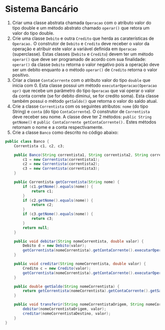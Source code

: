 # Sistema Bancário

1. Criar uma classe abstrata chamada `Operacao` com o atributo valor do tipo double e um método abstrato chamado `operar()` que retora um valor do tipo double.
1. Crie uma classe `Debito` e outra `Credito` que herda as caraterísticas de `Operacao.` O construtor de `Debito` e `Credito` deve receber o valor da operação e atribuir este valor a variável definida em `Operacao` (superclasse). Estas classes (`Debito` e `Credito`) devem ter um método `operar()` que deve ser programado de acordo com sua finalidade: `operar()` da classe `Debito` retorna o valor negativo pois a operação deve ser um debito enquanto a o método `operar()` de `Credito` retorna o valor positivo.
1. Criar a classe `ContaCorrente` com o atributo valor do tipo `double` que inicia com 0. Esta classe possui um método `executarOperacao(Operacao opr)` que recebe um parâmetro do tipo `Operacao` que vai operar o valor da conta correte (se for debito diminui, se for credito soma). Esta classe também possui o método `getSaldo()` que retorna o valor do saldo atual.
1. Crie a classe `Correntista` com os seguintes atributos: `nome` (do tipo String) e `conta` (do tipo `ContaCorrente`). O construtor de `Correntista` deve receber seu nome. A classe deve ter 2 métodos: `public String getNome()` e `public ContaCorrente getContaCorrente().` Estes métodos retornam o nome e a conta respectivamente.
1. Crie a classe `Banco` como descrito no código abaixo:

```java
public class Banco {
    Correntista c1, c2, c3;

    public Banco(String correntista1, String correntista2, String correntista3) {
        c1 = new Correntista(correntista1);
        c2 = new Correntista(correntista2);
        c3 = new Correntista(correntista3);
    }

    public Correntista getCorrentista(String nome) {
        if (c1.getNome().equals(nome)) {
            return c1;
        }
        if (c2.getNome().equals(nome)) {
            return c2;
        }
        if (c3.getNome().equals(nome)) {
            return c3;
        }
        return null;
    }

    public void debitar(String nomeCorrentista, double valor) {
        Debito d = new Debito(valor);
        getCorrentista(nomeCorrentista).getContaCorrente().executarOperacao(d);
    }

    public void creditar(String nomeCorrentista, double valor) {
        Credito c = new Credito(valor);
        getCorrentista(nomeCorrentista).getContaCorrente().executarOperacao(c);
    }

    public double getSaldo(String nomeCorrentista) {
        return getCorrentista(nomeCorrentista).getContaCorrente().getSaldo();
    }

    public void transferir(String nomeCorrentistaOrigem, String nomeCorrentistaDestino, double valor) {
        debitar(nomeCorrentistaOrigem, valor);
        creditar(nomeCorrentistaDestino, valor);
    }
}
```